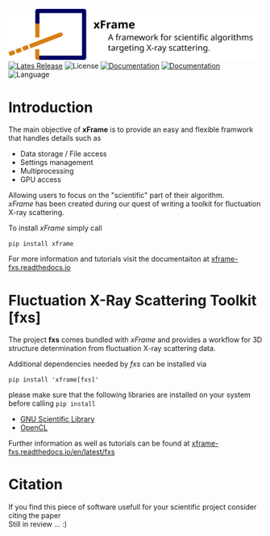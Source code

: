 ![image](docs/images/xFrame_logo_title.svg)
[![Lates Release](https://img.shields.io/github/v/release/European-XFEL/xFrame)](https://github.com/European-XFEL/xFrame/releases)
![License](https://img.shields.io/github/license/European-XFEL/xFrame)
[![Documentation](https://img.shields.io/readthedocs/extra-foam)](https://xframe-fxs.readthedocs.io/en/latest/)
[![Documentation](https://img.shields.io/badge/documentation-online-blue)](https://xframe-fxs.readthedocs.io/en/latest/)
![Language](https://img.shields.io/badge/language-python-blue)
# Introduction
The main objective of __xFrame__ is to provide an easy and flexible framwork that handles details such as
- Data storage / File access
- Settings management
- Multiprocessing
- GPU access

Allowing users to focus on the "scientific" part of their algorithm.  
*xFrame* has been created during our quest of writing a toolkit for fluctuation X-ray scattering.

To install *xFrame* simply call
```
pip install xframe
```
For more information and tutorials visit the documentaiton at [xframe-fxs.readthedocs.io](https://xframe-fxs.readthedocs.io)

# Fluctuation X-Ray Scattering Toolkit [fxs]
The project __fxs__ comes bundled with *xFrame* and provides a workflow for 3D structure determination from fluctuation X-ray scattering data.

Additional dependencies needed by *fxs* can be installed via
```
pip install 'xframe[fxs]'
```
please make sure that the following libraries are installed on your system before calling `pip install` 
- [GNU Scientific Library](https://www.gnu.org/software/gsl/)
- [OpenCL](https://www.khronos.org/opencl/)

Further information as well as tutorials can be found at [xframe-fxs.readthedocs.io/en/latest/fxs](https://xframe-fxs.readthedocs.io/en/latest/fxs)

# Citation
If you find this piece of software usefull for your scientific project consider citing the paper  
Still in review ... :)

